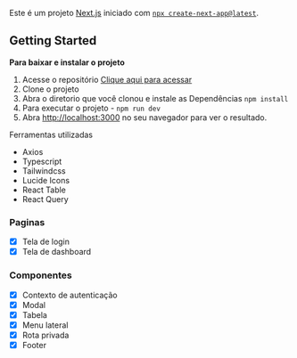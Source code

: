 Este é um projeto [Next.js](https://nextjs.org/) iniciado com [`npx create-next-app@latest`](https://github.com/vercel/next.js/tree/canary/packages/create-next-app).

## Getting Started

**Para baixar e instalar o projeto**

1. Acesse o repositório [Clique aqui para acessar](https://github.com/GadiegoN/request-app)
2. Clone o projeto
3. Abra o diretorio que você clonou e instale as Dependências `npm install`
4. Para executar o projeto - `npm run dev`
5. Abra [http://localhost:3000](http://localhost:3000) no seu navegador para ver o resultado.

Ferramentas utilizadas

- Axios
- Typescript
- Tailwindcss
- Lucide Icons
- React Table
- React Query

### Paginas

- [x] Tela de login
- [x] Tela de dashboard

### Componentes

- [x] Contexto de autenticação
- [x] Modal
- [x] Tabela
- [x] Menu lateral
- [x] Rota privada
- [x] Footer
